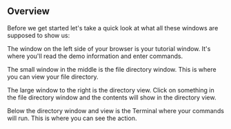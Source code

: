 ## Overview

Before we get started let's take a quick look at what all these windows are supposed to show us:

The window on the left side of your browser is your tutorial window.  It's where you'll read the demo information and enter commands.

The small window in the middle is the file directory window.  This is where you can view your file directory.   

The large window to the right is the directory view.  Click on something in the file directory window and the contents will show in the directory view. 

Below the directory window and view is the Terminal where your commands will run.  This is where you can see the action. 

